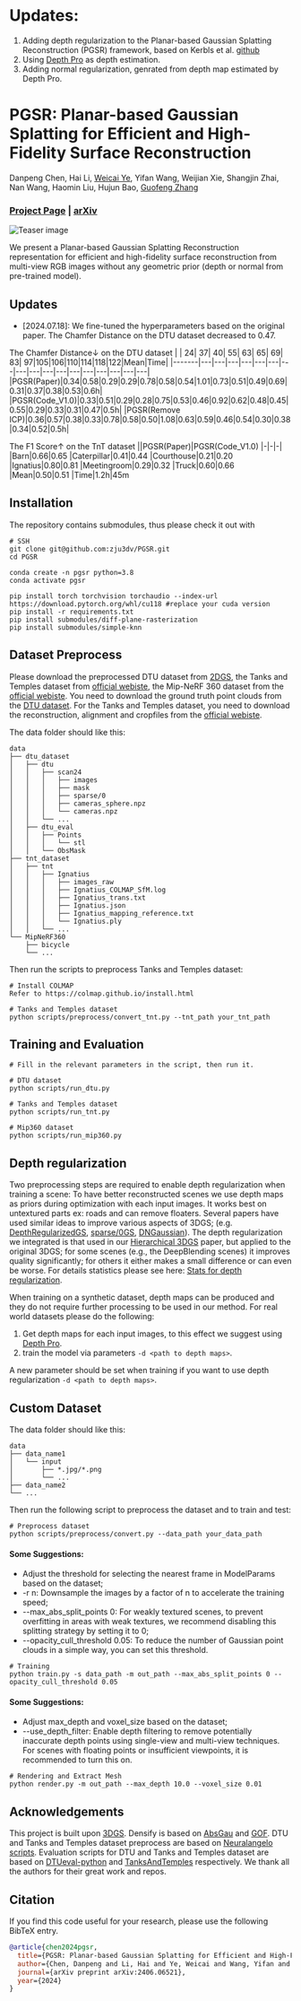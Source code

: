 # Updates:
1. Adding depth regularization to the Planar-based Gaussian Splatting Reconstruction (PGSR) framework, based on Kerbls et al. [github](https://github.com/graphdeco-inria/gaussian-splatting/tree/dev?tab=readme-ov-file#depth-regularization)
2. Using [Depth Pro](https://github.com/apple/ml-depth-pro) as depth estimation.
2. Adding normal regularization, genrated from depth map estimated by Depth Pro.

# PGSR: Planar-based Gaussian Splatting for Efficient and High-Fidelity Surface Reconstruction
Danpeng Chen, Hai Li, [Weicai Ye](https://ywcmaike.github.io/), Yifan Wang, Weijian Xie, Shangjin Zhai, Nan Wang, Haomin Liu, Hujun Bao, [Guofeng Zhang](http://www.cad.zju.edu.cn/home/gfzhang/)
### [Project Page](https://zju3dv.github.io/pgsr/) | [arXiv](https://arxiv.org/abs/2406.06521)
![Teaser image](assets/teaser.jpg)

We present a Planar-based Gaussian Splatting Reconstruction representation for efficient and high-fidelity surface reconstruction from multi-view RGB images without any geometric prior (depth or normal from pre-trained model).  

## Updates
- [2024.07.18]: We fine-tuned the hyperparameters based on the original paper. The Chamfer Distance on the DTU dataset decreased to 0.47.

The Chamfer Distance↓ on the DTU dataset
|     | 24| 37| 40| 55| 63| 65| 69| 83| 97|105|106|110|114|118|122|Mean|Time|
|-------|---|---|---|---|---|---|---|---|---|---|---|---|---|---|---|---|---|
|PGSR(Paper)|0.34|0.58|0.29|0.29|0.78|0.58|0.54|1.01|0.73|0.51|0.49|0.69|0.31|0.37|0.38|0.53|0.6h|
|PGSR(Code_V1.0)|0.33|0.51|0.29|0.28|0.75|0.53|0.46|0.92|0.62|0.48|0.45|0.55|0.29|0.33|0.31|0.47|0.5h|
|PGSR(Remove ICP)|0.36|0.57|0.38|0.33|0.78|0.58|0.50|1.08|0.63|0.59|0.46|0.54|0.30|0.38|0.34|0.52|0.5h|

The F1 Score↑ on the TnT dataset
||PGSR(Paper)|PGSR(Code_V1.0)
|-|-|-|
|Barn|0.66|0.65
|Caterpillar|0.41|0.44
|Courthouse|0.21|0.20
|Ignatius|0.80|0.81
|Meetingroom|0.29|0.32
|Truck|0.60|0.66
|Mean|0.50|0.51
|Time|1.2h|45m

## Installation

The repository contains submodules, thus please check it out with 
```shell
# SSH
git clone git@github.com:zju3dv/PGSR.git
cd PGSR

conda create -n pgsr python=3.8
conda activate pgsr

pip install torch torchvision torchaudio --index-url https://download.pytorch.org/whl/cu118 #replace your cuda version
pip install -r requirements.txt
pip install submodules/diff-plane-rasterization
pip install submodules/simple-knn
```

## Dataset Preprocess
Please download the preprocessed DTU dataset from [2DGS](https://surfsplatting.github.io/), the Tanks and Temples dataset from [official webiste](https://www.tanksandtemples.org/download/), the Mip-NeRF 360 dataset from the [official webiste](https://jonbarron.info/mipnerf360/). You need to download the ground truth point clouds from the [DTU dataset](https://roboimagedata.compute.dtu.dk/?page_id=36). For the Tanks and Temples dataset, you need to download the reconstruction, alignment and cropfiles from the [official webiste](https://jonbarron.info/mipnerf360/). 

The data folder should like this:
```shell
data
├── dtu_dataset
│   ├── dtu
│   │   ├── scan24
│   │   │   ├── images
│   │   │   ├── mask
│   │   │   ├── sparse/0
│   │   │   ├── cameras_sphere.npz
│   │   │   └── cameras.npz
│   │   └── ...
│   ├── dtu_eval
│   │   ├── Points
│   │   │   └── stl
│   │   └── ObsMask
├── tnt_dataset
│   ├── tnt
│   │   ├── Ignatius
│   │   │   ├── images_raw
│   │   │   ├── Ignatius_COLMAP_SfM.log
│   │   │   ├── Ignatius_trans.txt
│   │   │   ├── Ignatius.json
│   │   │   ├── Ignatius_mapping_reference.txt
│   │   │   └── Ignatius.ply
│   │   └── ...
└── MipNeRF360
    ├── bicycle
    └── ...
```

Then run the scripts to preprocess Tanks and Temples dataset:
```shell
# Install COLMAP
Refer to https://colmap.github.io/install.html

# Tanks and Temples dataset
python scripts/preprocess/convert_tnt.py --tnt_path your_tnt_path
```

## Training and Evaluation
```shell
# Fill in the relevant parameters in the script, then run it.

# DTU dataset
python scripts/run_dtu.py

# Tanks and Temples dataset
python scripts/run_tnt.py

# Mip360 dataset
python scripts/run_mip360.py
```


## Depth regularization


Two preprocessing steps are required to enable depth regularization when training a scene:
  To have better reconstructed scenes we use depth maps as priors during optimization with each input images. It works best on untextured parts ex: roads and can remove floaters. Several papers have used similar ideas to improve various aspects of 3DGS; (e.g. [DepthRegularizedGS](https://robot0321.github.io/DepthRegGS/index.html), [sparse/0GS](https://formycat.github.io/sparse/0GS-Real-Time-360-sparse/0-View-Synthesis-using-Gaussian-Splatting/), [DNGaussian](https://fictionarry.github.io/DNGaussian/)). The depth regularization we integrated is that used in our [Hierarchical 3DGS](https://repo-sam.inria.fr/fungraph/hierarchical-3d-gaussians/) paper, but applied to the original 3DGS; for some scenes (e.g., the DeepBlending scenes) it improves quality significantly; for others it either makes a small difference or can even be worse. For details statistics please see here: [Stats for depth regularization](results.md).

When training on a synthetic dataset, depth maps can be produced and they do not require further processing to be used in our method. For real world datasets please do the following: 
1. Get depth maps for each input images, to this effect we suggest using [Depth Pro](https://github.com/apple/ml-depth-pro).
2. train the model via parameters `-d <path to depth maps>`.

A new parameter should be set when training if you want to use depth regularization `-d <path to depth maps>`.


## Custom Dataset
The data folder should like this:
```shell
data
├── data_name1
│   └── input
│       ├── *.jpg/*.png
│       └── ...
├── data_name2
└── ...
```
Then run the following script to preprocess the dataset and to train and test:
```shell
# Preprocess dataset
python scripts/preprocess/convert.py --data_path your_data_path
```

#### Some Suggestions:
- Adjust the threshold for selecting the nearest frame in ModelParams based on the dataset;
- -r n: Downsample the images by a factor of n to accelerate the training speed;
- --max_abs_split_points 0: For weakly textured scenes, to prevent overfitting in areas with weak textures, we recommend disabling this splitting strategy by setting it to 0;
- --opacity_cull_threshold 0.05: To reduce the number of Gaussian point clouds in a simple way, you can set this threshold.
```shell
# Training
python train.py -s data_path -m out_path --max_abs_split_points 0 --opacity_cull_threshold 0.05
```

#### Some Suggestions:
- Adjust max_depth and voxel_size based on the dataset;
- --use_depth_filter: Enable depth filtering to remove potentially inaccurate depth points using single-view and multi-view techniques. For scenes with floating points or insufficient viewpoints, it is recommended to turn this on.
```shell
# Rendering and Extract Mesh
python render.py -m out_path --max_depth 10.0 --voxel_size 0.01
```

## Acknowledgements
This project is built upon [3DGS](https://github.com/graphdeco-inria/gaussian-splatting). Densify is based on [AbsGau](https://surfsplatting.github.io/) and [GOF](https://github.com/autonomousvision/gaussian-opacity-fields?tab=readme-ov-file). DTU and Tanks and Temples dataset preprocess are based on [Neuralangelo scripts](https://github.com/NVlabs/neuralangelo/blob/main/DATA_PROCESSING.md). Evaluation scripts for DTU and Tanks and Temples dataset are based on [DTUeval-python](https://github.com/jzhangbs/DTUeval-python) and [TanksAndTemples](https://github.com/isl-org/TanksAndTemples/tree/master/python_toolbox/evaluation) respectively. We thank all the authors for their great work and repos. 


## Citation

If you find this code useful for your research, please use the following BibTeX entry.

```bibtex
@article{chen2024pgsr,
  title={PGSR: Planar-based Gaussian Splatting for Efficient and High-Fidelity Surface Reconstruction},
  author={Chen, Danpeng and Li, Hai and Ye, Weicai and Wang, Yifan and Xie, Weijian and Zhai, Shangjin and Wang, Nan and Liu, Haomin and Bao, Hujun and Zhang, Guofeng},
  journal={arXiv preprint arXiv:2406.06521},
  year={2024}
}
```
